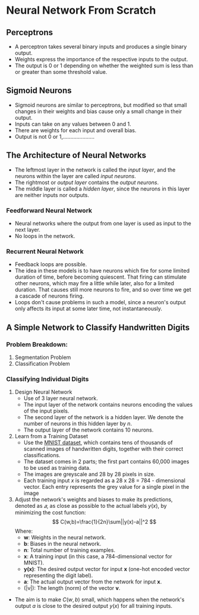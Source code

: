 # Neural Network From Scratch
## **Perceptrons**
- A perceptron takes several binary inputs and produces a single binary output.
- Weights express the importance of the respective inputs to the output.
- The output is 0 or 1 depending on whether the weighted sum is less than or greater than some threshold value.

## **Sigmoid Neurons**
- Sigmoid neurons are similar to perceptrons, but modified so that small changes in their weights and bias cause only a small change in their output.
- Inputs can take on any values between 0 and 1.
- There are weights for each input and overall bias.
- Output is not 0 or 1,.....................
## **The Architecture of Neural Networks**
- The leftmost layer in the network is called the *input layer*, and the neurons within the layer are called *input neurons*.
-  The rightmost or *output layer* contains the *output neurons*.
- The middle layer is called a *hidden layer*, since the neurons in this layer are neither inputs nor outputs.
### Feedforward Neural Network
- Neural networks where the output from one layer is used as input to the next layer.
- No loops in the network.
### Recurrent Neural Network
- Feedback loops are possible.
- The idea in these models is to have neurons which fire for some limited duration of time, before becoming quiescent. That firing can stimulate other neurons, which may fire a little while later, also for a limited duration. That causes still more neurons to fire, and so over time we get a cascade of neurons firing. 
- Loops don't cause problems in such a model, since a neuron's output only affects its input at some later time, not instantaneously.




## A Simple Network to Classify Handwritten Digits

### Problem Breakdown:
1. Segmentation Problem
2. Classification Problem

### Classifying Individual Digits
1. Design Neural Network
   - Use of 3 layer neural network.
   - The input layer of the network contains neurons encoding the values of the input pixels. 
   - The second layer of the network is a hidden layer. We denote the number of neurons in this hidden layer by $n$.
   - The output layer of the network contains 10 neurons. 
2. Learn from a Training Dataset
   - Use the [MNIST dataset](https://yann.lecun.com/exdb/mnist/), which contains tens of thousands of scanned images of handwritten digits, together with their correct classifications. 
   - The dataset comes in 2 parts; the first part contains 60,000 images to be used as training data.
   - The images are greyscale and 28 by 28 pixels in size.
   - Each training input $x$ is regarded as a 28 x 28 = 784 - dimensional vector. Each entry represents the grey value for a single pixel in the image
3. Adjust the network's weights and biases to make its predictions, denoted as $𝑎$, as close as possible to the actual labels $y(x)$, by minimizing the cost function:
   $$
   C(w,b)=\frac{1}{2n}\sum||y(x)-a||^2
   $$
      Where:
      - **w**: Weights in the neural network.
      - **b**: Biases in the neural network.
      - **n**: Total number of training examples.
      - **x**: A training input (in this case, a 784-dimensional vector for MNIST).
      - **y(x)**: The desired output vector for input **x** (one-hot encoded vector representing the digit label).
      - **a**: The actual output vector from the network for input **x**.
      - \(\|v\|\): The length (norm) of the vector **v**.

   
- The aim is to make $C(w,b)$ small, which happens when the network's output $a$ is close to the desired output $y(x)$ for all training inputs.
